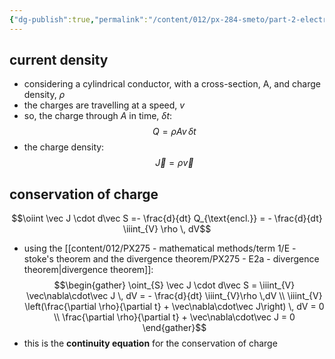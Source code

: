 ```yaml
---
{"dg-publish":true,"permalink":"/content/012/px-284-smeto/part-2-electromagnetic-theory/px-284-o3-charge/","noteIcon":"1","created":"2025-02-13T15:26:44.312+00:00","updated":"2025-02-13T15:30:13.124+00:00"}
---
```


## current density
- considering a cylindrical conductor, with a cross-section, A, and charge density, $\rho$
- the charges are travelling at a speed, $v$
- so, the charge through $A$ in time, $\delta t:$
$$Q = \rho  A v \, \delta t$$
- the charge density:
$$\vec J = \rho \vec v$$
## conservation of charge
$\newcommand{\oiint}{\subset\!\supset \!\!\!\!\!\!\!\!\!\!\iint}$
$$\oiint \vec J \cdot d\vec S =- \frac{d}{dt} Q_{\text{encl.}} = - \frac{d}{dt} \iiint_{V} \rho \, dV$$
- using the [[content/012/PX275 - mathematical methods/term 1/E - stoke's theorem and the divergence theorem/PX275 - E2a - divergence theorem\|divergence theorem]]:
$$\begin{gather}
\oint_{S} \vec J \cdot d\vec S  = \iiint_{V} \vec\nabla\cdot\vec J \, dV = - \frac{d}{dt} \iiint_{V}\rho \,dV \\ 
\iiint_{V} \left(\frac{\partial \rho}{\partial t} + \vec\nabla\cdot\vec J\right) \, dV = 0 \\
\frac{\partial \rho}{\partial t} + \vec\nabla\cdot\vec J  = 0
\end{gather}$$
- this is the **continuity equation** for the conservation of charge
